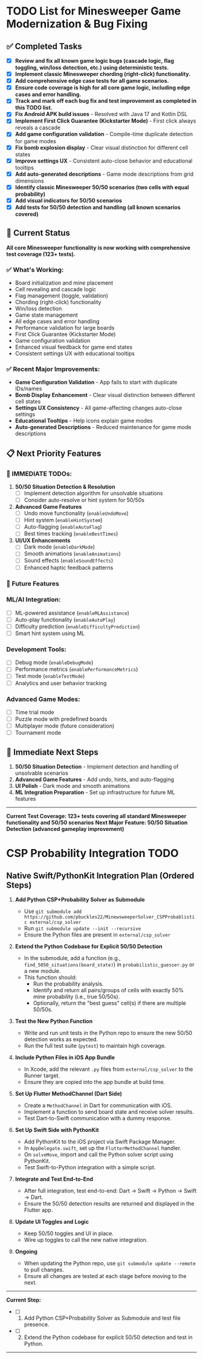 # TODO List for Minesweeper Game Modernization & Bug Fixing

## ✅ Completed Tasks

- [x] **Review and fix all known game logic bugs (cascade logic, flag toggling, win/loss detection, etc.) using deterministic tests.**
- [x] **Implement classic Minesweeper chording (right-click) functionality.**
- [x] **Add comprehensive edge case tests for all game scenarios.**
- [x] **Ensure code coverage is high for all core game logic, including edge cases and error handling.**
- [x] **Track and mark off each bug fix and test improvement as completed in this TODO list.**
- [x] **Fix Android APK build issues** - Resolved with Java 17 and Kotlin DSL
- [x] **Implement First Click Guarantee (Kickstarter Mode)** - First click always reveals a cascade
- [x] **Add game configuration validation** - Compile-time duplicate detection for game modes
- [x] **Fix bomb explosion display** - Clear visual distinction for different cell states
- [x] **Improve settings UX** - Consistent auto-close behavior and educational tooltips
- [x] **Add auto-generated descriptions** - Game mode descriptions from grid dimensions
- [x] **Identify classic Minesweeper 50/50 scenarios (two cells with equal probability)**
- [x] **Add visual indicators for 50/50 scenarios**
- [x] **Add tests for 50/50 detection and handling (all known scenarios covered)**

## 🚧 Current Status

**All core Minesweeper functionality is now working with comprehensive test coverage (123+ tests).**

### ✅ What's Working:
- Board initialization and mine placement
- Cell revealing and cascade logic
- Flag management (toggle, validation)
- Chording (right-click) functionality
- Win/loss detection
- Game state management
- All edge cases and error handling
- Performance validation for large boards
- First Click Guarantee (Kickstarter Mode)
- Game configuration validation
- Enhanced visual feedback for game end states
- Consistent settings UX with educational tooltips

### ✅ Recent Major Improvements:
- **Game Configuration Validation** - App fails to start with duplicate IDs/names
- **Bomb Display Enhancement** - Clear visual distinction between different cell states
- **Settings UX Consistency** - All game-affecting changes auto-close settings
- **Educational Tooltips** - Help icons explain game modes
- **Auto-generated Descriptions** - Reduced maintenance for game mode descriptions

## 📋 Next Priority Features

### **🚨 IMMEDIATE TODOs:**
1. **50/50 Situation Detection & Resolution**
   - [ ] Implement detection algorithm for unsolvable situations
   - [ ] Consider auto-resolve or hint system for 50/50s

2. **Advanced Game Features**
   - [ ] Undo move functionality (`enableUndoMove`)
   - [ ] Hint system (`enableHintSystem`)
   - [ ] Auto-flagging (`enableAutoFlag`)
   - [ ] Best times tracking (`enableBestTimes`)

3. **UI/UX Enhancements**
   - [ ] Dark mode (`enableDarkMode`)
   - [ ] Smooth animations (`enableAnimations`)
   - [ ] Sound effects (`enableSoundEffects`)
   - [ ] Enhanced haptic feedback patterns

### **🔮 Future Features**

### **ML/AI Integration:**
- [ ] ML-powered assistance (`enableMLAssistance`)
- [ ] Auto-play functionality (`enableAutoPlay`)
- [ ] Difficulty prediction (`enableDifficultyPrediction`)
- [ ] Smart hint system using ML

### **Development Tools:**
- [ ] Debug mode (`enableDebugMode`)
- [ ] Performance metrics (`enablePerformanceMetrics`)
- [ ] Test mode (`enableTestMode`)
- [ ] Analytics and user behavior tracking

### **Advanced Game Modes:**
- [ ] Time trial mode
- [ ] Puzzle mode with predefined boards
- [ ] Multiplayer mode (future consideration)
- [ ] Tournament mode

## 🎯 Immediate Next Steps

1. **50/50 Situation Detection** - Implement detection and handling of unsolvable scenarios
2. **Advanced Game Features** - Add undo, hints, and auto-flagging
3. **UI Polish** - Dark mode and smooth animations
4. **ML Integration Preparation** - Set up infrastructure for future ML features

---

**Current Test Coverage: 123+ tests covering all standard Minesweeper functionality and 50/50 scenarios**
**Next Major Feature: 50/50 Situation Detection (advanced gameplay improvement)**

# CSP Probability Integration TODO

## Native Swift/PythonKit Integration Plan (Ordered Steps)

1. **Add Python CSP+Probability Solver as Submodule**
   - Use `git submodule add https://github.com/pbuckles22/MinewsweeperSolver_CSPProbablistic external/csp_solver`
   - Run `git submodule update --init --recursive`
   - Ensure the Python files are present in `external/csp_solver`

2. **Extend the Python Codebase for Explicit 50/50 Detection**
   - In the submodule, add a function (e.g., `find_5050_situations(board_state)`) in `probabilistic_guesser.py` or a new module.
   - This function should:
     - Run the probability analysis.
     - Identify and return all pairs/groups of cells with exactly 50% mine probability (i.e., true 50/50s).
     - Optionally, return the "best guess" cell(s) if there are multiple 50/50s.

3. **Test the New Python Function**
   - Write and run unit tests in the Python repo to ensure the new 50/50 detection works as expected.
   - Run the full test suite (`pytest`) to maintain high coverage.

4. **Include Python Files in iOS App Bundle**
   - In Xcode, add the relevant `.py` files from `external/csp_solver` to the Runner target.
   - Ensure they are copied into the app bundle at build time.

5. **Set Up Flutter MethodChannel (Dart Side)**
   - Create a `MethodChannel` in Dart for communication with iOS.
   - Implement a function to send board state and receive solver results.
   - Test Dart-to-Swift communication with a dummy response.

6. **Set Up Swift Side with PythonKit**
   - Add PythonKit to the iOS project via Swift Package Manager.
   - In `AppDelegate.swift`, set up the `FlutterMethodChannel` handler.
   - On `solveMove`, import and call the Python solver script using PythonKit.
   - Test Swift-to-Python integration with a simple script.

7. **Integrate and Test End-to-End**
   - After full integration, test end-to-end: Dart → Swift → Python → Swift → Dart.
   - Ensure the 50/50 detection results are returned and displayed in the Flutter app.

8. **Update UI Toggles and Logic**
   - Keep 50/50 toggles and UI in place.
   - Wire up toggles to call the new native integration.

9. **Ongoing**
   - When updating the Python repo, use `git submodule update --remote` to pull changes.
   - Ensure all changes are tested at each stage before moving to the next.

---

**Current Step:**
- [ ] 1. Add Python CSP+Probability Solver as Submodule and test file presence.
- [ ] 2. Extend the Python codebase for explicit 50/50 detection and test in Python.

---